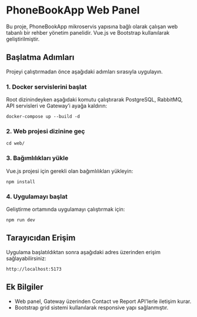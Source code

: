 ﻿# PhoneBookApp Web Panel

Bu proje, PhoneBookApp mikroservis yapısına bağlı olarak çalışan web tabanlı bir rehber yönetim panelidir. Vue.js ve Bootstrap kullanılarak geliştirilmiştir.

## Başlatma Adımları

Projeyi çalıştırmadan önce aşağıdaki adımları sırasıyla uygulayın.

### 1. Docker servislerini başlat

Root dizinindeyken aşağıdaki komutu çalıştırarak PostgreSQL, RabbitMQ, API servisleri ve Gateway’i ayağa kaldırın:

````
docker-compose up --build -d
````

### 2. Web projesi dizinine geç

````
cd web/
````


### 3. Bağımlılıkları yükle

Vue.js projesi için gerekli olan bağımlılıkları yükleyin:

````
npm install
````


### 4. Uygulamayı başlat

Geliştirme ortamında uygulamayı çalıştırmak için:

````
npm run dev
````


## Tarayıcıdan Erişim

Uygulama başlatıldıktan sonra aşağıdaki adres üzerinden erişim sağlayabilirsiniz:

````
http://localhost:5173
````


## Ek Bilgiler

- Web panel, Gateway üzerinden Contact ve Report API'lerle iletişim kurar.
- Bootstrap grid sistemi kullanılarak responsive yapı sağlanmıştır.
